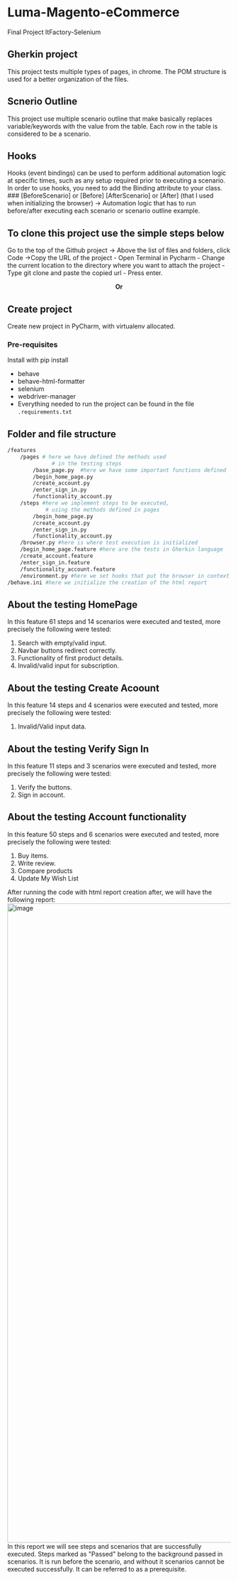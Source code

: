 # Luma-Magento-eCommerce
Final Project ItFactory-Selenium
## Gherkin project
This project tests multiple types of pages, in chrome. The POM structure is used for a better organization of the files.
## Scnerio Outline 
This project use multiple scenario outline that make basically replaces variable/keywords with the value from the table. Each row in the table is considered to be a scenario.
## Hooks
Hooks (event bindings) can be used to perform additional automation logic at specific times, such as any setup required prior to executing a scenario. In order to use hooks, you need to add the Binding attribute to your class.
    ### [BeforeScenario] or [Before]
        [AfterScenario] or [After] (that I used when initializing the browser) -> Automation logic that has to run before/after executing each scenario or scenario outline example.

## To clone this project use the simple steps below
Go to the top of the Github project -> Above the list of files and folders, click Code ->Copy the URL of the project - Open Terminal in Pycharm - Change the current location to the directory where you want to attach the project - Type git clone and paste the copied url - Press enter. 
<p align="center">  <b>Or</b>  </p>

## Create project
Create new project in PyCharm, with virtualenv allocated.

### Pre-requisites
Install with pip install <library name>
- behave
- behave-html-formatter
- selenium
- webdriver-manager
- Everything needed to run the project can be found in the file ```.requirements.txt```
    
## Folder and file structure
```bash
/features
    /pages # here we have defined the methods used
              # in the testing steps
        /base_page.py  #here we have some important functions defined
        /begin_home_page.py
        /create_account.py
        /enter_sign_in.py
        /functionality_account.py
    /steps #here we implement steps to be executed,
            # using the methods defined in pages
        /begin_home_page.py
        /create_account.py
        /enter_sign_in.py
        /functionality_account.py
    /browser.py #here is where test execution is initialized
    /begin_home_page.feature #here are the tests in Gherkin language
    /create_account.feature 
    /enter_sign_in.feature
    /functionality_account.feature
    /environment.py #here we set hooks that put the browser in context
/behave.ini #here we initialize the creation of the html report
```
## About the testing HomePage
In this feature 61 steps and 14 scenarios were executed and tested, more precisely the following were tested:

1. Search with empty/valid input.
2. Navbar buttons redirect correctly.
3. Functionality of first product details.
4. Invalid/valid input for subscription.

## About the testing Create Acoount
In this feature 14 steps and 4 scenarios were executed and tested, more precisely the following were tested:
    
1. Invalid/Valid input data.

## About the testing Verify Sign In
In this feature 11 steps and 3 scenarios were executed and tested, more precisely the following were tested:

1. Verify the buttons.
2. Sign in account.

## About the testing Account functionality
In this feature 50 steps and 6 scenarios were executed and tested, more precisely the following were tested:

1. Buy items.
2. Write review.
3. Compare products
4. Update My Wish List

After running the code with html report creation after, we will have the following report:
    <img width="1439" alt="image" src="https://user-images.githubusercontent.com/48148610/207374230-864e5c14-1ad9-4653-98a6-e225307a3bc1.png">
In this report we will see steps and scenarios that are successfully executed. Steps marked as "Passed" belong to the background passed in scenarios. It is run before the scenario, and without it scenarios cannot be executed successfully. It can be referred to as a prerequisite. 
    
    

